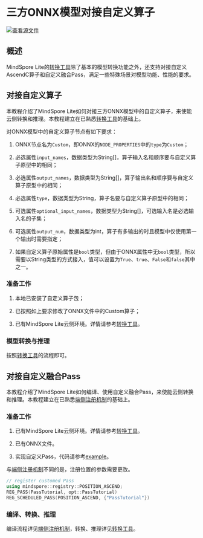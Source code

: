 # 三方ONNX模型对接自定义算子

[![查看源文件](https://mindspore-website.obs.cn-north-4.myhuaweicloud.com/website-images/r2.6.0rc1/resource/_static/logo_source.svg)](https://gitee.com/mindspore/docs/blob/r2.6.0rc1/docs/lite/docs/source_zh_cn/mindir/converter_custom.md)

## 概述

MindSpore Lite的[转换工具](https://www.mindspore.cn/lite/docs/zh-CN/r2.6.0rc1/converter/converter_tool.html)除了基本的模型转换功能之外，还支持对接自定义AscendC算子和自定义融合Pass，满足一些特殊场景对模型功能、性能的要求。

## 对接自定义算子

本教程介绍了MindSpore Lite如何对接三方ONNX模型中的自定义算子，来使能云侧转换和推理。本教程建立在已熟悉[转换工具](https://www.mindspore.cn/lite/docs/zh-CN/r2.6.0rc1/converter/converter_tool.html)的基础上。

对ONNX模型中的自定义算子节点有如下要求：

1. ONNX节点名为`Custom`，即ONNX的`NODE_PROPERTIES`中的`type`为`Custom`；

2. 必选属性`input_names`，数据类型为String[]，算子输入名和顺序要与自定义算子原型中的相同；

3. 必选属性`output_names`，数据类型为String[]，算子输出名和顺序要与自定义算子原型中的相同；

4. 必选属性`type`，数据类型为String，算子名要与自定义算子原型中的相同；

5. 可选属性`optional_input_names`，数据类型为String[]，可选输入名是必选输入名的子集；

6. 可选属性`output_num`，数据类型为int，算子有多输出的时且模型中仅使用第一个输出时需要指定；

7. 如果自定义算子原始属性是`bool`类型，但由于ONNX属性中无`bool`类型，所以需要以String类型的方式接入，值可以设置为`True`、`true`、`False`和`false`其中之一。

### 准备工作

1. 本地已安装了自定义算子包；

2. 已按照如上要求修改了ONNX文件中的Custom算子；

3. 已有MindSpore Lite云侧环境。详情请参考[转换工具](https://www.mindspore.cn/lite/docs/zh-CN/r2.6.0rc1/converter/converter_tool.html)。

### 模型转换与推理

按照[转换工具](https://www.mindspore.cn/lite/docs/zh-CN/r2.6.0rc1/converter/converter_tool.html)的流程即可。

## 对接自定义融合Pass

本教程介绍了MindSpore Lite如何编译、使用自定义融合Pass，来使能云侧转换和推理。本教程建立在已熟悉[端侧注册机制](https://www.mindspore.cn/lite/docs/zh-CN/r2.6.0rc1/advanced/third_party/converter_register.html)的基础上。

### 准备工作

1. 已有MindSpore Lite云侧环境。详情请参考[转换工具](https://www.mindspore.cn/lite/docs/zh-CN/r2.6.0rc1/converter/converter_tool.html)。

2. 已有ONNX文件。

3. 实现自定义Pass，代码请参考[example](https://gitee.com/mindspore/mindspore/tree/v2.6.0-rc1/mindspore/lite/examples/converter_acl_custom_pass)。

与[端侧注册机制](https://www.mindspore.cn/lite/docs/zh-CN/r2.6.0rc1/advanced/third_party/converter_register.html)不同的是，注册位置的参数需要更改。

```c++
// register customed Pass
using mindspore::registry::POSITION_ASCEND;
REG_PASS(PassTutorial, opt::PassTutorial)
REG_SCHEDULED_PASS(POSITION_ASCEND, {"PassTutorial"})
```

### 编译、转换、推理

编译流程详见[端侧注册机制](https://www.mindspore.cn/lite/docs/zh-CN/r2.6.0rc1/advanced/third_party/converter_register.html)，转换、推理详见[转换工具](https://www.mindspore.cn/lite/docs/zh-CN/r2.6.0rc1/converter/converter_tool.html)。

